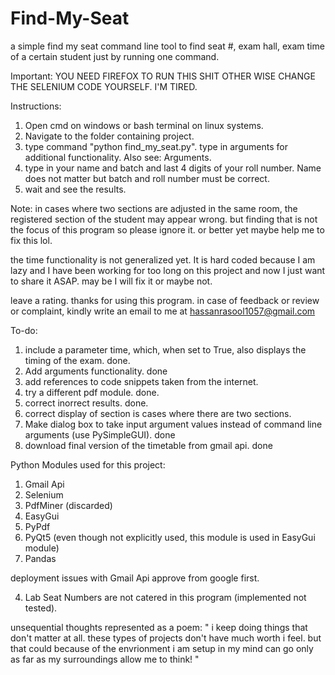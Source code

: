 # Find-My-Seat
a simple find my seat command line tool to find seat #, exam hall, exam time of a certain student just by running one command.

Important: YOU NEED FIREFOX TO RUN THIS SHIT OTHER WISE CHANGE THE SELENIUM CODE YOURSELF. I'M TIRED.

Instructions:
1. Open cmd on windows or bash terminal on linux systems.
2. Navigate to the folder containing project.
3. type command "python find_my_seat.py". type in arguments for additional functionality. Also see: Arguments.
4. type in your name and batch and last 4 digits of your roll number. Name does not matter but batch and roll number
	must be correct.
5. wait and see the results.

Note: in cases where two sections are adjusted in the same room, the registered section of the student may appear wrong.
but finding that is not the focus of this program so please ignore it. or better yet maybe help me to fix this lol.

the time functionality is not generalized yet. It is hard coded because I am lazy and I have been working for too long on this project and now I just want to share it ASAP.
may be I will fix it or maybe not.

leave a rating. thanks for using this program.
in case of feedback or review or complaint, kindly write an email to me at hassanrasool1057@gmail.com

To-do:
1. include a parameter time, which, when set to True, also displays the timing of the exam. done.
2. Add arguments functionality. done
3. add references to code snippets taken from the internet.
4. try a different pdf module. done.
5. correct inorrect results. done.
6. correct display of section is cases where there are two sections.
7. Make dialog box to take input argument values instead of command line arguments (use PySimpleGUI). done
8. download final version of the timetable from gmail api. done

Python Modules used for this project:
1. Gmail Api
2. Selenium
3. PdfMiner (discarded)
4. EasyGui
5. PyPdf
6. PyQt5 (even though not explicitly used, this module is used in EasyGui module)
7. Pandas

deployment issues with Gmail Api approve from google first. 

4. Lab Seat Numbers are not catered in this program (implemented not tested).

unsequential thoughts represented as a poem:
"
i keep doing things that don't matter at all.
these types of projects don't have much worth i feel.
but that could because of the envrionment i am setup in
my mind can go only as far as my surroundings allow me to think!
"
